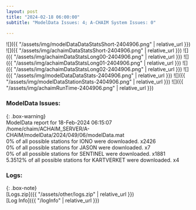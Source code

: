 ```yaml
---
layout: post
title: "2024-02-18 06:00:00"
subtitle: "ModelData Issues: 4; A-CHAIM System Issues: 0"

---
```


![]({{ "/assets/img/modelDataDataStatsShort-2404906.png" | relative_url }})
![]({{ "/assets/img/achaimDataStatsShort-2404906.png" | relative_url }})
![]({{ "/assets/img/achaimDataStatsLong00-2404906.png" | relative_url }})
![]({{ "/assets/img/achaimDataStatsLong01-2404906.png" | relative_url }})
![]({{ "/assets/img/achaimDataStatsLong02-2404906.png" | relative_url }})
![]({{ "/assets/img/modelDataDataStats-2404906.png" | relative_url }})
![]({{ "/assets/img/modelDataStationStats-2404906.png" | relative_url }})
![]({{ "/assets/img/achaimRunTime-2404906.png" | relative_url }})


### ModelData Issues:  
  
{: .box-warning}  
 ModelData report for 18-Feb-2024 06:15:07   
 /home/chaim/ACHAIM_SERVER/A-CHAIM/modelData/2024/049/06/modelData.mat   
 0% of all possible stations for IONO were downloaded. x2426   
 0% of all possible stations for JASON were downloaded. x7   
 0% of all possible stations for SENTINEL were downloaded. x1881   
 5.3512% of all possible stations for KARTVERKET were downloaded. x4   
  


### Logs:  
  
{: .box-note}  
[Logs.zip]({{ "/assets/other/logs.zip" | relative_url }})  
[Log Info]({{ "/logInfo" | relative_url }})  
